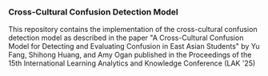 ### Cross-Cultural Confusion Detection Model

This repository contains the implementation of the cross-cultural confusion detection model as described in the paper "A Cross-Cultural Confusion Model for Detecting and Evaluating Confusion in East Asian Students" by Yu Fang, Shihong Huang, and Amy Ogan published in the Proceedings of the 15th International Learning Analytics and Knowledge Conference (LAK '25) 
